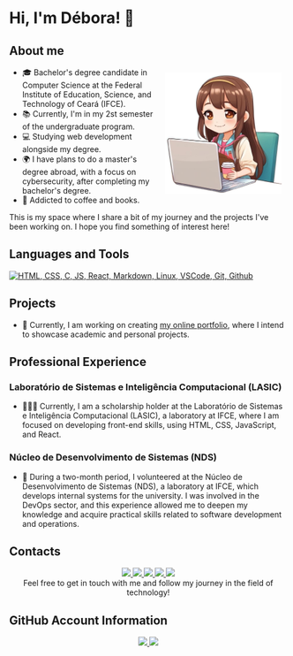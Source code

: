 # Hi, I'm Débora! 👋
## About me
<div> 
<!--Icone Déb-chibi-->
  <img align="right" alt="Débora - Stylle Chibi" height="220" src="icone-deb.png" style="padding: 10px">
</div>
  <link rel="stylesheet" href=>

- 🎓 Bachelor's degree candidate in Computer Science at the Federal Institute of Education, Science, and Technology of Ceará (IFCE).
- 📚 Currently, I'm in my 2st semester of the undergraduate program.
- 💻 Studying web development alongside my degree.
- 🌍 I have plans to do a master's degree abroad, with a focus on cybersecurity, after completing my bachelor's degree.
- 📖 Addicted to coffee and books.

 This is my space where I share a bit of my journey and the projects I've been working on. I hope you find something of interest here!

## Languages and Tools
<a href="https://skillicons.dev">
  <img src="https://skillicons.dev/icons?i=html,css,js,c,react,md,linux,vscode,git,github" alt="HTML, CSS, C, JS, React, Markdown, Linux, VSCode, Git, Github">
</a>

## Projects
- 🚧 Currently, I am working on creating [my online portfolio](https://deboradls.github.io/), where I intend to showcase academic and personal projects.

## Professional Experience
### Laboratório de Sistemas e Inteligência Computacional (LASIC)
- 👩🏻‍💻 Currently, I am a scholarship holder at the Laboratório de Sistemas e Inteligência Computacional (LASIC), a laboratory at IFCE, where I am focused on developing front-end skills, using HTML, CSS, JavaScript, and React.

### Núcleo de Desenvolvimento de Sistemas (NDS)
- 🚀 During a two-month period, I volunteered at the Núcleo de Desenvolvimento de Sistemas (NDS), a laboratory at IFCE, which develops internal systems for the university. I was involved in the DevOps sector, and this experience allowed me to deepen my knowledge and acquire practical skills related to software development and operations.

## Contacts
<div align="center">
<!--LinkedIn-->
<a href="https://www.linkedin.com/in/deboradls" target="_blank">
  <img src="https://img.shields.io/badge/-LinkedIn-%230077B5?style=for-the-badge&logo=linkedin&logoColor=white">
</a> 
<!--Instagram-->
<a href="https://www.instagram.com/deboradls" target="_blank">
  <img src="https://img.shields.io/badge/-Instagram-%23E4405F?style=for-the-badge&logo=instagram&logoColor=white" target="_blank">
</a>
<!--Telegram-->
<a href="https://t.me/deboradls" target="_blank">
  <img src="https://img.shields.io/badge/-Telegram-%232CA5E0?style=for-the-badge&logo=telegram&logoColor=white" target="_blank">
</a>
<!-- Gmail -->
<a href="mailto:debora.lima07@aluno.ifce.edu.br" target="_blank">
  <img src="https://img.shields.io/badge/-Gmail-%23FF0000?style=for-the-badge&logo=gmail&logoColor=white">
</a>
<!--Outlook-->
<a href="mailto:deboradls@outlook.com.br" target="_blank">
  <img src="https://img.shields.io/badge/-Outlook-%230078D4?style=for-the-badge&logo=microsoft-outlook&logoColor=white" target="_blank">
</a>
<br>
Feel free to get in touch with me and follow my journey in the field of technology!
</div>

## GitHub Account Information
<div align="center">
<!--Github Stats-->
  <a href="https://github.com/anuraghazra/github-readme-stats">
    <img height="" src="https://github-readme-stats.vercel.app/api?username=deboradls&theme=dracula&hide=issues&show_icons=true&rank_icon=github&show="/>
  </a>
  <!--Languages-->
  <a href="https://github.com/anuraghazra/convoychat">
    <img height="" src="https://github-readme-stats.vercel.app/api/top-langs/?username=deboradls&layout=compact&theme=dracula"/>
  </a>
  <br>
</div>
